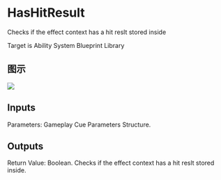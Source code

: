 # HasHitResult

Checks if the effect context has a hit reslt stored inside

Target is Ability System Blueprint Library

## 图示

![]($-20221218-17311086.png)

## Inputs

Parameters: Gameplay Cue Parameters Structure.  

## Outputs

Return Value: Boolean. Checks if the effect context has a hit reslt stored inside.

